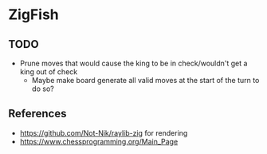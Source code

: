 # ZigFish


## TODO
- Prune moves that would cause the king to be in check/wouldn't get a king out of check
  - Maybe make board generate all valid moves at the start of the turn to do so?

## References
- https://github.com/Not-Nik/raylib-zig for rendering
- https://www.chessprogramming.org/Main_Page